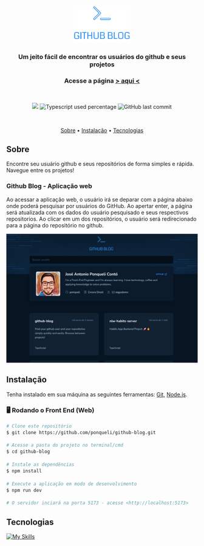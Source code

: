 <p align="center">
  <img src="./src/assets/logo-github-blog.svg" alt="Logo" width="150"/>
</p>
<h3 align="center">
Um jeito fácil de encontrar os usuários do github e seus projetos 
</h3>
<h3 align="center">Acesse a página <a href="https://github-blog-by-ponqueli.vercel.app/" target="_blank">> aqui <</a></h3>

<br>

<p align="center">
  <img src="https://img.shields.io/static/v1?label=react&message=js&color=blueviolet&style=flat"/>
   <img alt="Typescript used percentage" src="https://img.shields.io/github/languages/top/ponqueli/github-blog?&color=blueviolet&style=flat"
  />
  <img alt="GitHub last commit" src="https://img.shields.io/github/last-commit/ponqueli/github-blog?&color=blueviolet&style=flat">
</p>
<br>

<p align="center">
  <a href="#sobre">Sobre</a> •
  <a href="#instalação">Instalação</a> •
  <a href="#tecnologias">Tecnologias</a> 
</p>

## Sobre

Encontre seu usuário github e seus repositórios de forma simples e rápida. Navegue entre os projetos!


### Github Blog - Aplicação web

Ao acessar a aplicação web, o usuário irá se deparar com a página abaixo onde poderá pesquisar por usuários do GitHub. Ao apertar enter, a página será atualizada com os dados do usuário pesquisado e seus respectivos repositorios. Ao clicar em um dos repositórios, o usuário será redirecionado para a página do repositório no github.

![Home](github/page.png)


## Instalação

Tenha instalado em sua máquina as seguintes ferramentas:
[Git](https://git-scm.com), [Node.js](https://nodejs.org/en/).


### 🖥️ Rodando o Front End (Web)

```bash
# Clone este repositório
$ git clone https://github.com/ponqueli/github-blog.git

# Acesse a pasta do projeto no terminal/cmd
$ cd github-blog

# Instale as dependências
$ npm install

# Execute a aplicação em modo de desenvolvimento
$ npm run dev

# O servidor inciará na porta 5173 - acesse <http://localhost:5173>
```

## Tecnologias

[![My Skills](https://skillicons.dev/icons?i=react,ts,vite,github,vercel)](https://skillicons.dev)

</div>
